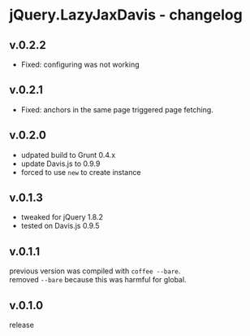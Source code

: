 # jQuery.LazyJaxDavis - changelog

## v.0.2.2

* Fixed: configuring was not working

## v.0.2.1

* Fixed: anchors in the same page triggered page fetching.

## v.0.2.0

* udpated build to Grunt 0.4.x
* update Davis.js to 0.9.9
* forced to use `new` to create instance

## v.0.1.3

* tweaked for jQuery 1.8.2
* tested on Davis.js 0.9.5

## v.0.1.1

previous version was compiled with `coffee --bare`.  
removed `--bare` because this was harmful for global.

## v.0.1.0

release

